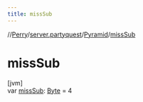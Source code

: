 ```yaml
---
title: missSub
---
```

//[Perry](../../../index.html)/[server.partyquest](../index.html)/[Pyramid](index.html)/[missSub](miss-sub.html)



# missSub



[jvm]\
var [missSub](miss-sub.html): [Byte](https://kotlinlang.org/api/latest/jvm/stdlib/kotlin/-byte/index.html) = 4




